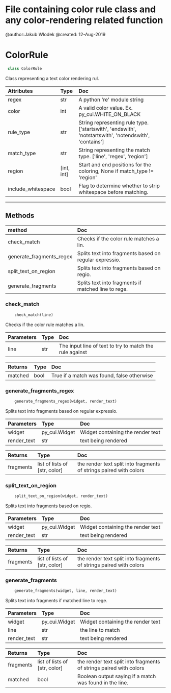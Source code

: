 # File containing color rule class and any color-rendering related function


@author:Jakub Wlodek
@created: 12-Aug-2019


# ColorRule 

``` python 
 class ColorRule 
```

Class representing a text color rendering rul.

| Attributes    | Type             | Doc             |
|:-------|:-----------------|:----------------|
|     regex | str |         A python 're' module string | 
|     color | int |         A valid color value. Ex. py_cui.WHITE_ON_BLACK | 
|     rule_type | str |         String representing rule type. ['startswith', 'endswith', 'notstartswith', 'notendswith', 'contains'] | 
|     match_type | str |         String representing the match type. ['line', 'regex', 'region'] | 
|     region | [int, int] |         Start and end positions for the coloring, None if match_type != 'region' | 
|     include_whitespace | bool |         Flag to determine whether to strip whitespace before matching. | 


--------- 

## Methods 

 
| method    | Doc             |
|:-------|:----------------|
| check_match | Checks if the color rule matches a lin. | 
| generate_fragments_regex | Splits text into fragments based on regular expressio. | 
| split_text_on_region | Splits text into fragments based on regio. | 
| generate_fragments | Splits text into fragments if matched line to rege. | 
 
 

### check_match

``` python 
    check_match(line) 
```


Checks if the color rule matches a lin.



| Parameters    | Type             | Doc             |
|:-------|:-----------------|:----------------|
|         line | str |             The input line of text to try to match the rule against | 


| Returns    | Type             | Doc             |
|:-------|:-----------------|:----------------|
|         matched | bool |             True if a match was found, false otherwise | 


### generate_fragments_regex

``` python 
    generate_fragments_regex(widget, render_text) 
```


Splits text into fragments based on regular expressio.



| Parameters    | Type             | Doc             |
|:-------|:-----------------|:----------------|
|         widget | py_cui.Widget |             Widget containing the render text | 
|         render_text | str |             text being rendered | 


| Returns    | Type             | Doc             |
|:-------|:-----------------|:----------------|
|         fragments | list of lists of [str, color] |             the render text split into fragments of strings paired with colors | 


### split_text_on_region

``` python 
    split_text_on_region(widget, render_text) 
```


Splits text into fragments based on regio.



| Parameters    | Type             | Doc             |
|:-------|:-----------------|:----------------|
|         widget | py_cui.Widget |             Widget containing the render text | 
|         render_text | str |             text being rendered | 


| Returns    | Type             | Doc             |
|:-------|:-----------------|:----------------|
|         fragments | list of lists of [str, color] |             the render text split into fragments of strings paired with colors | 


### generate_fragments

``` python 
    generate_fragments(widget, line, render_text) 
```


Splits text into fragments if matched line to rege.



| Parameters    | Type             | Doc             |
|:-------|:-----------------|:----------------|
|         widget | py_cui.Widget |             Widget containing the render text | 
|         line | str |             the line to match | 
|         render_text | str |             text being rendered | 


| Returns    | Type             | Doc             |
|:-------|:-----------------|:----------------|
|         fragments | list of lists of [str, color] |             the render text split into fragments of strings paired with colors | 
|         matched | bool |             Boolean output saying if a match was found in the line. | 
